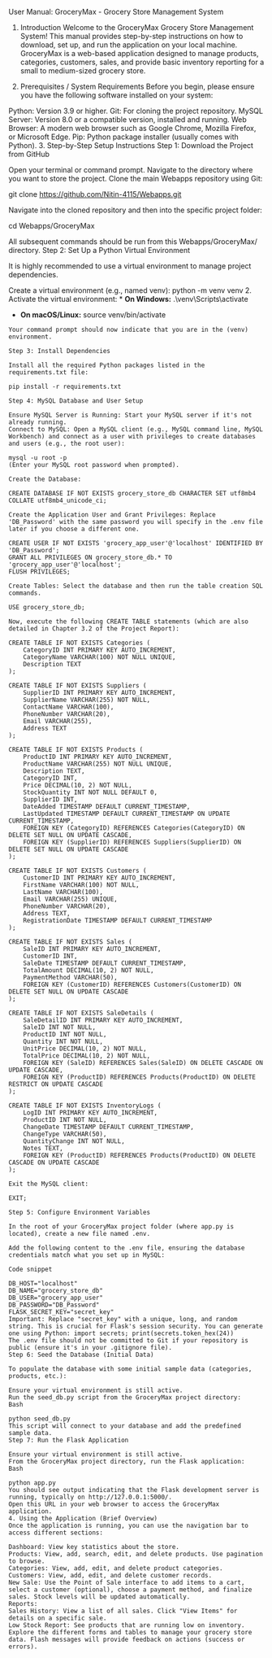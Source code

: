 User Manual: GroceryMax - Grocery Store Management System
1. Introduction
Welcome to the GroceryMax Grocery Store Management System! This manual provides step-by-step instructions on how to download, set up, and run the application on your local machine. GroceryMax is a web-based application designed to manage products, categories, customers, sales, and provide basic inventory reporting for a small to medium-sized grocery store.

2. Prerequisites / System Requirements
Before you begin, please ensure you have the following software installed on your system:

Python: Version 3.9 or higher.
Git: For cloning the project repository.
MySQL Server: Version 8.0 or a compatible version, installed and running.
Web Browser: A modern web browser such as Google Chrome, Mozilla Firefox, or Microsoft Edge.
Pip: Python package installer (usually comes with Python).
3. Step-by-Step Setup Instructions
Step 1: Download the Project from GitHub

Open your terminal or command prompt.
Navigate to the directory where you want to store the project.
Clone the main Webapps repository using Git:

git clone https://github.com/Nitin-4115/Webapps.git

Navigate into the cloned repository and then into the specific project folder:

cd Webapps/GroceryMax

All subsequent commands should be run from this Webapps/GroceryMax/ directory.
Step 2: Set Up a Python Virtual Environment

It is highly recommended to use a virtual environment to manage project dependencies.

Create a virtual environment (e.g., named venv):
    python -m venv venv
2. Activate the virtual environment: * **On Windows:**
.\venv\Scripts\activate
* **On macOS/Linux:**
source venv/bin/activate
```
Your command prompt should now indicate that you are in the (venv) environment.

Step 3: Install Dependencies

Install all the required Python packages listed in the requirements.txt file:

pip install -r requirements.txt

Step 4: MySQL Database and User Setup

Ensure MySQL Server is Running: Start your MySQL server if it's not already running.
Connect to MySQL: Open a MySQL client (e.g., MySQL command line, MySQL Workbench) and connect as a user with privileges to create databases and users (e.g., the root user):

mysql -u root -p
(Enter your MySQL root password when prompted).

Create the Database:

CREATE DATABASE IF NOT EXISTS grocery_store_db CHARACTER SET utf8mb4 COLLATE utf8mb4_unicode_ci;

Create the Application User and Grant Privileges: Replace 'DB_Password' with the same password you will specify in the .env file later if you choose a different one.

CREATE USER IF NOT EXISTS 'grocery_app_user'@'localhost' IDENTIFIED BY 'DB_Password';
GRANT ALL PRIVILEGES ON grocery_store_db.* TO 'grocery_app_user'@'localhost';
FLUSH PRIVILEGES;

Create Tables: Select the database and then run the table creation SQL commands.

USE grocery_store_db;

Now, execute the following CREATE TABLE statements (which are also detailed in Chapter 3.2 of the Project Report):

CREATE TABLE IF NOT EXISTS Categories (
    CategoryID INT PRIMARY KEY AUTO_INCREMENT,
    CategoryName VARCHAR(100) NOT NULL UNIQUE,
    Description TEXT
);

CREATE TABLE IF NOT EXISTS Suppliers (
    SupplierID INT PRIMARY KEY AUTO_INCREMENT,
    SupplierName VARCHAR(255) NOT NULL,
    ContactName VARCHAR(100),
    PhoneNumber VARCHAR(20),
    Email VARCHAR(255),
    Address TEXT
);

CREATE TABLE IF NOT EXISTS Products (
    ProductID INT PRIMARY KEY AUTO_INCREMENT,
    ProductName VARCHAR(255) NOT NULL UNIQUE,
    Description TEXT,
    CategoryID INT,
    Price DECIMAL(10, 2) NOT NULL,
    StockQuantity INT NOT NULL DEFAULT 0,
    SupplierID INT,
    DateAdded TIMESTAMP DEFAULT CURRENT_TIMESTAMP,
    LastUpdated TIMESTAMP DEFAULT CURRENT_TIMESTAMP ON UPDATE CURRENT_TIMESTAMP,
    FOREIGN KEY (CategoryID) REFERENCES Categories(CategoryID) ON DELETE SET NULL ON UPDATE CASCADE,
    FOREIGN KEY (SupplierID) REFERENCES Suppliers(SupplierID) ON DELETE SET NULL ON UPDATE CASCADE
);

CREATE TABLE IF NOT EXISTS Customers (
    CustomerID INT PRIMARY KEY AUTO_INCREMENT,
    FirstName VARCHAR(100) NOT NULL,
    LastName VARCHAR(100),
    Email VARCHAR(255) UNIQUE,
    PhoneNumber VARCHAR(20),
    Address TEXT,
    RegistrationDate TIMESTAMP DEFAULT CURRENT_TIMESTAMP
);

CREATE TABLE IF NOT EXISTS Sales (
    SaleID INT PRIMARY KEY AUTO_INCREMENT,
    CustomerID INT,
    SaleDate TIMESTAMP DEFAULT CURRENT_TIMESTAMP,
    TotalAmount DECIMAL(10, 2) NOT NULL,
    PaymentMethod VARCHAR(50),
    FOREIGN KEY (CustomerID) REFERENCES Customers(CustomerID) ON DELETE SET NULL ON UPDATE CASCADE
);

CREATE TABLE IF NOT EXISTS SaleDetails (
    SaleDetailID INT PRIMARY KEY AUTO_INCREMENT,
    SaleID INT NOT NULL,
    ProductID INT NOT NULL,
    Quantity INT NOT NULL,
    UnitPrice DECIMAL(10, 2) NOT NULL,
    TotalPrice DECIMAL(10, 2) NOT NULL,
    FOREIGN KEY (SaleID) REFERENCES Sales(SaleID) ON DELETE CASCADE ON UPDATE CASCADE,
    FOREIGN KEY (ProductID) REFERENCES Products(ProductID) ON DELETE RESTRICT ON UPDATE CASCADE
);

CREATE TABLE IF NOT EXISTS InventoryLogs (
    LogID INT PRIMARY KEY AUTO_INCREMENT,
    ProductID INT NOT NULL,
    ChangeDate TIMESTAMP DEFAULT CURRENT_TIMESTAMP,
    ChangeType VARCHAR(50),
    QuantityChange INT NOT NULL,
    Notes TEXT,
    FOREIGN KEY (ProductID) REFERENCES Products(ProductID) ON DELETE CASCADE ON UPDATE CASCADE
);

Exit the MySQL client:

EXIT;

Step 5: Configure Environment Variables

In the root of your GroceryMax project folder (where app.py is located), create a new file named .env.

Add the following content to the .env file, ensuring the database credentials match what you set up in MySQL:

Code snippet

DB_HOST="localhost"
DB_NAME="grocery_store_db"
DB_USER="grocery_app_user"
DB_PASSWORD="DB_Password"
FLASK_SECRET_KEY="secret_key" 
Important: Replace "secret_key" with a unique, long, and random string. This is crucial for Flask's session security. You can generate one using Python: import secrets; print(secrets.token_hex(24))
The .env file should not be committed to Git if your repository is public (ensure it's in your .gitignore file).
Step 6: Seed the Database (Initial Data)

To populate the database with some initial sample data (categories, products, etc.):

Ensure your virtual environment is still active.
Run the seed_db.py script from the GroceryMax project directory:
Bash

python seed_db.py
This script will connect to your database and add the predefined sample data.
Step 7: Run the Flask Application

Ensure your virtual environment is still active.
From the GroceryMax project directory, run the Flask application:
Bash

python app.py
You should see output indicating that the Flask development server is running, typically on http://127.0.0.1:5000/.
Open this URL in your web browser to access the GroceryMax application.
4. Using the Application (Brief Overview)
Once the application is running, you can use the navigation bar to access different sections:

Dashboard: View key statistics about the store.
Products: View, add, search, edit, and delete products. Use pagination to browse.
Categories: View, add, edit, and delete product categories.
Customers: View, add, edit, and delete customer records.
New Sale: Use the Point of Sale interface to add items to a cart, select a customer (optional), choose a payment method, and finalize sales. Stock levels will be updated automatically.
Reports:
Sales History: View a list of all sales. Click "View Items" for details on a specific sale.
Low Stock Report: See products that are running low on inventory.
Explore the different forms and tables to manage your grocery store data. Flash messages will provide feedback on actions (success or errors).